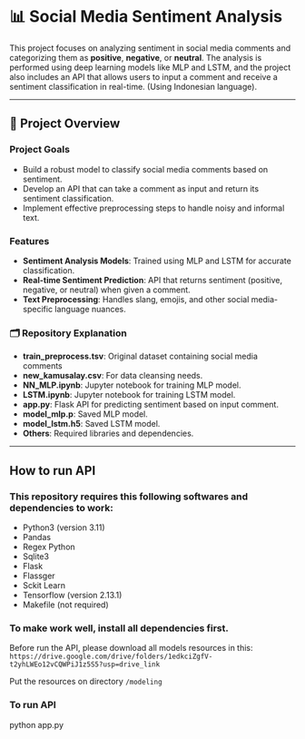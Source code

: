 # 📊 Social Media Sentiment Analysis

This project focuses on analyzing sentiment in social media comments and categorizing them as **positive**, **negative**, or **neutral**. The analysis is performed using deep learning models like MLP and LSTM, and the project also includes an API that allows users to input a comment and receive a sentiment classification in real-time.
(Using Indonesian language).

---

## 🚀 Project Overview

### Project Goals
- Build a robust model to classify social media comments based on sentiment.
- Develop an API that can take a comment as input and return its sentiment classification.
- Implement effective preprocessing steps to handle noisy and informal text.

### Features
- **Sentiment Analysis Models**: Trained using MLP and LSTM for accurate classification.
- **Real-time Sentiment Prediction**: API that returns sentiment (positive, negative, or neutral) when given a comment.
- **Text Preprocessing**: Handles slang, emojis, and other social media-specific language nuances.

### 🗂️ Repository Explanation
- **train_preprocess.tsv**: Original dataset containing social media comments
- **new_kamusalay.csv**: For data cleansing needs.
- **NN_MLP.ipynb**: Jupyter notebook for training MLP model.
- **LSTM.ipynb**: Jupyter notebook for training LSTM model.
- **app.py**: Flask API for predicting sentiment based on input comment.
- **model_mlp.p**: Saved MLP model.
- **model_lstm.h5**: Saved LSTM model.
- **Others**: Required libraries and dependencies.

---

## How to run API

### This repository requires this following softwares and dependencies to work:

- Python3 (version 3.11)
- Pandas
- Regex Python
- Sqlite3
- Flask
- Flassger
- Sckit Learn
- Tensorflow (version 2.13.1)
- Makefile (not required)

### To make work well, install all dependencies first.

Before run the API, please download all models resources in this: 
`https://drive.google.com/drive/folders/1edkciZgfV-t2yhLWEo12vCQWPiJ1z5S5?usp=drive_link`

Put the resources on directory `/modeling`

### To run API
python app.py
